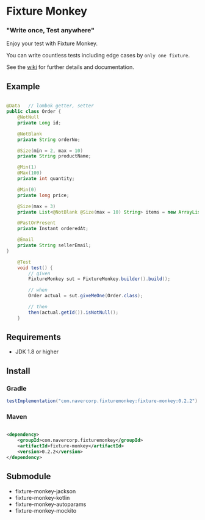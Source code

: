 # Fixture Monkey

### "Write once, Test anywhere"

Enjoy your test with Fixture Monkey.

You can write countless tests including edge cases by `only one fixture`.

See the [wiki](../../wiki) for further details and documentation.

## Example

```java

@Data   // lombok getter, setter
public class Order {
    @NotNull
    private Long id;

    @NotBlank
    private String orderNo;

    @Size(min = 2, max = 10)
    private String productName;

    @Min(1)
    @Max(100)
    private int quantity;

    @Min(0)
    private long price;

    @Size(max = 3)
    private List<@NotBlank @Size(max = 10) String> items = new ArrayList<>();

    @PastOrPresent
    private Instant orderedAt;

    @Email
    private String sellerEmail;
}

    @Test
    void test() {
        // given
        FixtureMonkey sut = FixtureMonkey.builder().build();

        // when
        Order actual = sut.giveMeOne(Order.class);

        // then
        then(actual.getId()).isNotNull();
    }
```

## Requirements

* JDK 1.8 or higher

## Install

### Gradle

```groovy
testImplementation("com.navercorp.fixturemonkey:fixture-monkey:0.2.2")
```

### Maven

```xml

<dependency>
    <groupId>com.navercorp.fixturemonkey</groupId>
    <artifactId>fixture-monkey</artifactId>
    <version>0.2.2</version>
</dependency>
```

## Submodule

* fixture-monkey-jackson
* fixture-monkey-kotlin
* fixture-monkey-autoparams
* fixture-monkey-mockito
